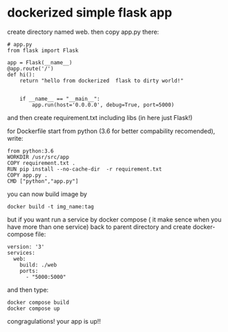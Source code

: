 # dockerized simple flask app

create directory named web. then copy app.py there:

```
# app.py
from flask import Flask

app = Flask(__name__)
@app.route('/')
def hi():
    return "hello from dockerized  flask to dirty world!"


    if __name__ == "__main__":
        app.run(host='0.0.0.0', debug=True, port=5000)

```

and then create requirement.txt including libs (in here just Flask!)

for Dockerfile start from python (3.6 for better compability recomended),  write:

```
from python:3.6
WORKDIR /usr/src/app
COPY requirement.txt .
RUN pip install --no-cache-dir  -r requirement.txt
COPY app.py .
CMD ["python","app.py"]
```

you can now build image by 
```
docker build -t img_name:tag 
````

but if you want run a service by docker compose ( it make sence when you have more than one service) back to parent directory and create docker-compose file:
```
version: '3'
services:
  web:
    build: ./web
    ports:
      - "5000:5000"
```

and then type:
```
docker compose build
docker compose up
```
congragulations! your app is up!!
